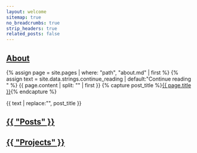 ```yaml
---
layout: welcome
sitemap: true
no_breadcrumbs: true
strip_headers: true
related_posts: false
---
```

<h2><a href="/about">About</a></h2>
<article>
	{% assign page = site.pages | where: "path", "about.md" | first %}
	{% assign text = site.data.strings.continue_reading | default:"Continue reading <!--post_title-->" %}
	{{ page.content | split: "<!--more-->" | first }}
	{% capture post_title %}<a class="heading flip-title" href="{{ page.url | relative_url }}">{{ page.title }}</a>{% endcapture %}
    <footer>
      <p class="read-more">
        {{ text | replace:"<!--post_title-->", post_title }}
      </p>
    </footer>
</article>

<h2><a href="/posts">{{ "Posts" }}</a></h2>
<!--posts-->
<h2><a href="/projects">{{ "Projects" }}</a></h2>
<!--projects-->